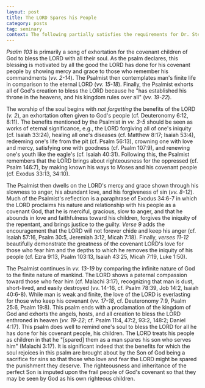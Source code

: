```yaml
---
layout: post
title: The LORD Spares his People
category: posts
tag: seminary
context: The following partially satisfies the requirements for Dr. Steven McKinion's Biblical Hermeneutics class at Southeastern Baptist Theological Seminary.
---
```


<cite class='bibleref' title='Psalm 103'>Psalm 103</cite> is primarily a song of exhortation for the covenant children of God to bless the LORD with all their soul. As the psalm declares, this blessing is motivated by all the good the LORD has done for his covenant people by showing mercy and grace to those who remember his commandments (<cite class='bibleref' title='Psalm 103:2-14'>vv. 2-14</cite>). The Psalmist then contemplates man's finite life in comparison to the eternal LORD (<cite class='bibleref' title='Psalm 103:15-18'>vv. 15-18</cite>). Finally, the Psalmist exhorts all of God's creation to bless the LORD because he "has established his throne in the heavens, and his kingdom rules over all" (<cite class='bibleref' title='Psalm 103:19-22'>vv. 19-22</cite>).

The worship of the soul begins with *not forgetting* the benefits of the LORD (<cite class='bibleref' title='Psalm 103:2'>v. 2</cite>), an exhortation often given to God's people (cf. Deuteronomy 6:12, 8:11). The benefits mentioned by the Psalmist in <cite class='bibleref' title='Psalm 103:3-5'>vv. 3-5</cite> should be seen as works of eternal significance, e.g., the LORD forgiving all of one's iniquity (cf. Isaiah 33:24), healing all one's diseases (cf. Matthew 8:17; Isaiah 53:4), redeeming one's life from the pit (cf. Psalm 56:13), crowning one with love and mercy, satisfying one with goodness (cf. Psalm 107:9), and renewing one's youth like the eagle's (cf. Isaiah 40:31). Following this, the Psalmist remembers that the LORD brings about righteousness for the oppressed (cf. Psalm 146:7), by making known his ways to Moses and his covenant people (cf. Exodus 33:13, 34:10).

The Psalmist then dwells on the LORD's mercy and grace shown through his slowness to anger, his abundant love, and his forgiveness of sin (<cite class='bibleref' title='Psalm 103:8-12'>vv. 8-12</cite>). Much of the Psalmist's reflection is a paraphrase of Exodus 34:6-7 in which the LORD proclaims his nature and relationship with his people as a covenant God, that he is merciful, gracious, slow to anger, and that he abounds in love and faithfulness toward his children, forgives the iniquity of the repentant, and brings justice to the guilty. <cite class='bibleref' title='Psalm 103:9'>Verse 9</cite> adds the encouragement that the LORD will not forever chide and keep his anger (cf. Isaiah 57:16, Psalm 30:5, Jeremiah 3:12, Micah 7:18). Finally, <cite class='bibleref' title='Psalm 103:11-12'>verses 11-12</cite> beautifully demonstrate the greatness of the covenant LORD's love for those who fear him and the depths to which he removes the iniquity of his people (cf. Ezra 9:13, Psalm 103:13, Isaiah 43:25, Micah 7:19, Luke 1:50).

The Psalmist continues in <cite class='bibleref' title='Psalm 103:13-19'>vv. 13-19</cite> by comparing the infinite nature of God to the finite nature of mankind. The LORD shows a paternal compassion toward those who fear him (cf. Malachi 3:17), recognizing that man is dust, short-lived, and easily destroyed (vv. 14-16, cf. Psalm 78:39, Job 14:2, Isaiah 40:6-8).   While man is weak and finite, the love of the LORD is everlasting for those who keep his covenant (<cite class='bibleref' title='Psalm 103:17-18'>vv. 17-18</cite>, cf. Deuteronomy 7:9, Psalm 25:6, Psalm 19:8). This psalm ends with a proclamation of the kingdom of God and exhorts the angels, hosts, and all creation to bless the LORD enthroned in heaven (<cite class='bibleref' title='Psalm 103:19-22'>vv. 19-22</cite>; cf. Psalm 11:4, 47:2, 93:2, 148:2; Daniel 4:17).
This psalm does well to remind one's soul to bless the LORD for all he has done for his covenant people, his children. The LORD treats his people as children in that he "[spared] them as a man spares his son who serves him" (Malachi 3:17). It is significant indeed that the benefits for which the soul rejoices in this psalm are brought about by the Son of God being a sacrifice for sins so that those who love and fear the LORD might be spared the punishment they deserve. The righteousness and inheritance of the perfect Son is imputed upon the frail people of God's covenant so that they may be seen by God as his own righteous children.
